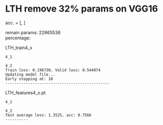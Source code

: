 # LTH remove 32% params on VGG16
acc. = [, ]

remain params: 22865536<br>
percentage: <br>

LTH_train4_x
```
4_1

4_2
Train loss: 0.196730, Valid loss: 0.544074
Updating model file...
Early stopping at: 10
----------------------------------------------

```

LTH_features4_x.pt
```
4_1

4_2
Test average loss: 1.3525, acc: 0.7566
----------

```
